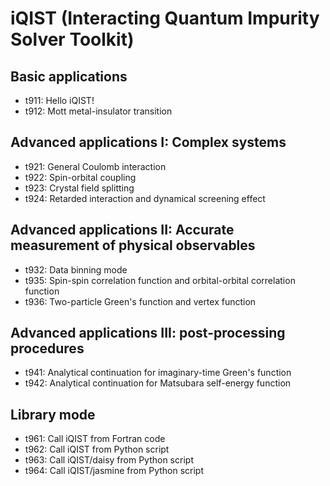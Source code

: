 # iQIST (Interacting Quantum Impurity Solver Toolkit)

## Basic applications

* t911: Hello iQIST!
* t912: Mott metal-insulator transition

## Advanced applications I: Complex systems

* t921: General Coulomb interaction
* t922: Spin-orbital coupling
* t923: Crystal field splitting
* t924: Retarded interaction and dynamical screening effect

## Advanced applications II: Accurate measurement of physical observables

* t932: Data binning mode
* t935: Spin-spin correlation function and orbital-orbital correlation function
* t936: Two-particle Green's function and vertex function

## Advanced applications III: post-processing procedures

* t941: Analytical continuation for imaginary-time Green's function
* t942: Analytical continuation for Matsubara self-energy function

## Library mode

* t961: Call iQIST from Fortran code
* t962: Call iQIST from Python script
* t963: Call iQIST/daisy from Python script
* t964: Call iQIST/jasmine from Python script
